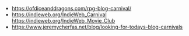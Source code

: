 - https://ofdiceanddragons.com/rpg-blog-carnival/
- https://indieweb.org/IndieWeb_Carnival
https://indieweb.org/IndieWeb_Movie_Club
- https://www.jeremycherfas.net/blog/looking-for-todays-blog-carnivals